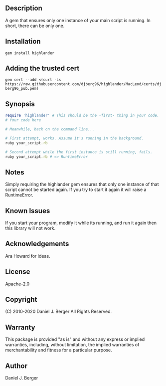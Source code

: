 ## Description
  A gem that ensures only one instance of your main script is running.
  In short, there can be only one.

## Installation
`gem install highlander`

## Adding the trusted cert
`gem cert --add <(curl -Ls https://raw.githubusercontent.com/djberg96/highlander/MacLeod/certs/djberg96_pub.pem)`

## Synopsis
```ruby
require 'highlander' # This should be the -first- thing in your code.
# Your code here

# Meanwhile, back on the command line...

# First attempt, works. Assume it's running in the background.
ruby your_script.rb

# Second attempt while the first instance is still running, fails.
ruby your_script.rb # => RuntimeError 
```

## Notes
  Simply requiring the highlander gem ensures that only one instance
  of that script cannot be started again. If you try to start it again
  it will raise a RuntimeError.

## Known Issues
  If you start your program, modify it while its running, and run it again
  then this library will not work.

## Acknowledgements
  Ara Howard for ideas.

## License
  Apache-2.0

## Copyright
  (C) 2010-2020 Daniel J. Berger
  All Rights Reserved.

## Warranty
  This package is provided "as is" and without any express or
  implied warranties, including, without limitation, the implied
  warranties of merchantability and fitness for a particular purpose.

## Author
  Daniel J. Berger
